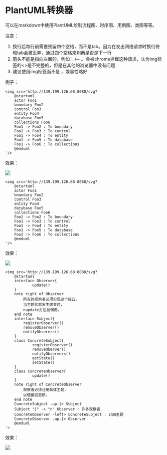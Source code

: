 # PlantUML转换器

可以在markdown中使用PlantUML绘制流程图、时序图、用例图、类图等等。

注意：
1. 换行后每行前需要预留四个空格，而不是tab。因为在发出网络请求时换行符和tab会被丢弃，通过四个空格来判断是否是下一行
2. 箭头不能是指向左面的，例如：<-- 。会被chrome拦截这种请求，认为img标签的<>是不完整的，但是在其他的浏览器中没有问题
3. 建议使用img标签而不是![]() ，兼容性略好

例子：

```
<img src='http://139.199.126.68:8080/svg?
    @startuml
    actor Foo1
    boundary Foo2
    control Foo3
    entity Foo4
    database Foo5
    collections Foo6
    Foo1 -> Foo2 : To boundary
    Foo1 -> Foo3 : To control
    Foo1 -> Foo4 : To entity
    Foo1 -> Foo5 : To database
    Foo1 -> Foo6 : To collections
    @enduml
'/>
```
效果：

<img src='http://139.199.126.68:8080/svg?
    @startuml
    actor Foo1
    boundary Foo2
    control Foo3
    entity Foo4
    database Foo5
    collections Foo6
    Foo1 -> Foo2 : To boundary
    Foo1 -> Foo3 : To control
    Foo1 -> Foo4 : To entity
    Foo1 -> Foo5 : To database
    Foo1 -> Foo6 : To collections
    @enduml
'/>

```
<img src='http://139.199.126.68:8080/svg?
    @startuml
    actor Foo1
    boundary Foo2
    control Foo3
    entity Foo4
    database Foo5
    collections Foo6
    Foo1 -> Foo2 : To boundary
    Foo1 -> Foo3 : To control
    Foo1 -> Foo4 : To entity
    Foo1 -> Foo5 : To database
    Foo1 -> Foo6 : To collections
    @enduml
'/>
```

效果：

<img src='http://139.199.126.68:8080/svg?
    @startuml
    Class01 --> Class02
    Class03 *-- Class04
    Class05 o-- Class06
    Class07 .. Class08
    Class09 -- Class10
    @enduml
'>

```
<img src='http://139.199.126.68:8080/svg?
    @startuml
    interface Observer{
            update()
    }
    note right of Observer
        所有的观察者必须实现这个接口，
        当主题状态发生改变时，
        nupdate方法被调用。
    end note
    interface Subject{
        registerObserver()
        removeObserver()
        notifyObserers()
    }
    class ConcreteSubject{
            registerObserver()
            removeOberver()
            notifyObservers()
            getState()
            setState()
    }
    class ConcreteObserver{
            update()
    }
    note right of ConcreteObserver
        观察者必须注册具体主题，
        以便接受更新。
    end note
    ConcreteSubject .up.|> Subject
    Subject "1" -> "n" Observer : 许多观察者
    ConcreteObserver -left> ConcreteSubject : 订阅主题
    ConcreteObserver .up.|> Observer
    @enduml
'>
```

效果：

<img src='http://139.199.126.68:8080/svg?
    @startuml
    interface Observer{
            update()
    }
    note right of Observer
        所有的观察者必须实现这个接口，
        当主题状态发生改变时，
        nupdate方法被调用。
    end note
    interface Subject{
        registerObserver()
        removeObserver()
        notifyObserers()
    }
    class ConcreteSubject{
            registerObserver()
            removeOberver()
            notifyObservers()
            getState()
            setState()
    }
    class ConcreteObserver{
            update()
    }
    note right of ConcreteObserver
        观察者必须注册具体主题，
        以便接受更新。
    end note
    ConcreteSubject .up.|> Subject
    Subject "1" -> "n" Observer : 许多观察者
    ConcreteObserver -left> ConcreteSubject : 订阅主题
    ConcreteObserver .up.|> Observer
    @enduml
'>